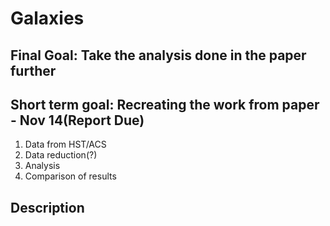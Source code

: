 # Galaxies 

## Final Goal: Take the analysis done in the paper further
## Short term goal: Recreating the work from paper - Nov 14(Report Due)
1)	Data from HST/ACS
2)	Data reduction(?)
3)	Analysis
4)	Comparison of results

## Description
